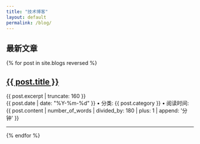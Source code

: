```yaml
---
title: "技术博客"
layout: default
permalink: /blog/
---
```



<section class="blog-listing">
  <h1>最新文章</h1>
  
  {% for post in site.blogs reversed %}
    <div class="blog-item">
      <h2>
        <a href="{{ post.url | relative_url }}">{{ post.title }}</a>
      </h2>
      <div class="post-excerpt">
        {{ post.excerpt | truncate: 160 }}
      </div>
      <div class="post-meta">
        <time>{{ post.date | date: "%Y-%m-%d" }}</time> • 
        分类: {{ post.category }} • 
        阅读时间: {{ post.content | number_of_words | divided_by: 180 | plus: 1 | append: '分钟' }}
      </div>
    </div>
    <hr>
  {% endfor %}
</section>
